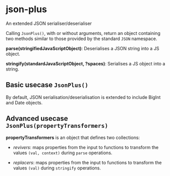 # json-plus

An extended JSON serialiser/deserialiser

Calling `JsonPlus()`, with or without arguments, return an object containing two methods similar to those provided by the standard `JSON` namespace.

**parse(stringifiedJavaScriptObject)**: Deserialises a JSON string into a JS object.

**stringify(standardJavaScriptObject, ?spaces)**: Serialises a JS object into a string.

## Basic usecase `JsonPlus()`

By default, JSON serialisation/deserialisation is extended to include BigInt and Date objects.

## Advanced usecase `JsonPlus(propertyTransformers)`

**propertyTransformers** is an object that defines two collections:

- _revivers_: maps properties from the input to functions to transform the values `(val, context)` during `parse` operations.

- _replacers_: maps properties from the input to functions to transform the values `(val)` during `stringify` operations.
